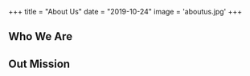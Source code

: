 +++
title = "About Us"
date = "2019-10-24"
image = 'aboutus.jpg'
+++


## Who We Are

## Out Mission
